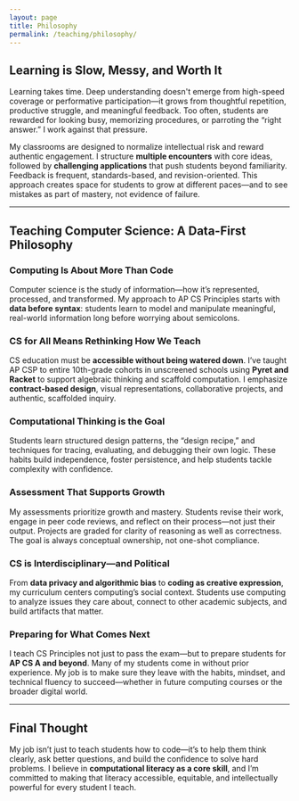 ```yaml
---
layout: page
title: Philosophy
permalink: /teaching/philosophy/
---
```

## Learning is Slow, Messy, and Worth It

Learning takes time. Deep understanding doesn't emerge from high-speed coverage or performative participation—it grows from thoughtful repetition, productive struggle, and meaningful feedback. Too often, students are rewarded for looking busy, memorizing procedures, or parroting the “right answer.” I work against that pressure.

My classrooms are designed to normalize intellectual risk and reward authentic engagement. I structure **multiple encounters** with core ideas, followed by **challenging applications** that push students beyond familiarity. Feedback is frequent, standards-based, and revision-oriented. This approach creates space for students to grow at different paces—and to see mistakes as part of mastery, not evidence of failure.

---

## Teaching Computer Science: A Data-First Philosophy

### Computing Is About More Than Code

Computer science is the study of information—how it’s represented, processed, and transformed. My approach to AP CS Principles starts with **data before syntax**: students learn to model and manipulate meaningful, real-world information long before worrying about semicolons.

### CS for All Means Rethinking How We Teach

CS education must be **accessible without being watered down**. I’ve taught AP CSP to entire 10th-grade cohorts in unscreened schools using **Pyret and Racket** to support algebraic thinking and scaffold computation. I emphasize **contract-based design**, visual representations, collaborative projects, and authentic, scaffolded inquiry.

### Computational Thinking is the Goal

Students learn structured design patterns, the “design recipe,” and techniques for tracing, evaluating, and debugging their own logic. These habits build independence, foster persistence, and help students tackle complexity with confidence.

### Assessment That Supports Growth

My assessments prioritize growth and mastery. Students revise their work, engage in peer code reviews, and reflect on their process—not just their output. Projects are graded for clarity of reasoning as well as correctness. The goal is always conceptual ownership, not one-shot compliance.

### CS is Interdisciplinary—and Political

From **data privacy and algorithmic bias** to **coding as creative expression**, my curriculum centers computing’s social context. Students use computing to analyze issues they care about, connect to other academic subjects, and build artifacts that matter.

### Preparing for What Comes Next

I teach CS Principles not just to pass the exam—but to prepare students for **AP CS A and beyond**. Many of my students come in without prior experience. My job is to make sure they leave with the habits, mindset, and technical fluency to succeed—whether in future computing courses or the broader digital world.

---

## Final Thought

My job isn’t just to teach students how to code—it’s to help them think clearly, ask better questions, and build the confidence to solve hard problems. I believe in **computational literacy as a core skill**, and I’m committed to making that literacy accessible, equitable, and intellectually powerful for every student I teach.

